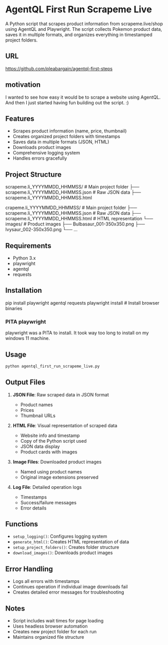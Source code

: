 # AgentQL First Run Scrapeme Live

A Python script that scrapes product information from scrapeme.live/shop using AgentQL and Playwright. The script collects Pokemon product data, saves it in multiple formats, and organizes everything in timestamped project folders.

## URL
https://github.com/pleabargain/agentql-first-steps

## motivation

I wanted to see how easy it would be to scrape a website using AgentQL. And then I just started having fun building out the script. :)

## Features

- Scrapes product information (name, price, thumbnail)
- Creates organized project folders with timestamps
- Saves data in multiple formats (JSON, HTML)
- Downloads product images
- Comprehensive logging system
- Handles errors gracefully

## Project Structure

scrapeme.li_YYYYMMDD_HHMMSS/           # Main project folder
├── scrapeme.li_YYYYMMDD_HHMMSS.json   # Raw JSON data
├── scrapeme.li_YYYYMMDD_HHMMSS.html   

crapeme.li_YYYYMMDD_HHMMSS/ # Main project folder
├── scrapeme.li_YYYYMMDD_HHMMSS.json # Raw JSON data
├── scrapeme.li_YYYYMMDD_HHMMSS.html # HTML representation
└── images/ # Product images
├── Bulbasaur_001-350x350.png
├── Ivysaur_002-350x350.png
└── ...

## Requirements

- Python 3.x
- playwright
- agentql
- requests

## Installation

pip install playwright agentql requests
playwright install  # Install browser binaries

### PITA playwright
playwright was a PITA to install. It took way too long to install on my windows 11 machine.

## Usage

```bash
python agentql_first_run_scrapeme_live.py
```

## Output Files

1. **JSON File**: Raw scraped data in JSON format
   - Product names
   - Prices
   - Thumbnail URLs

2. **HTML File**: Visual representation of scraped data
   - Website info and timestamp
   - Copy of the Python script used
   - JSON data display
   - Product cards with images

3. **Image Files**: Downloaded product images
   - Named using product names
   - Original image extensions preserved

4. **Log File**: Detailed operation logs
   - Timestamps
   - Success/failure messages
   - Error details

## Functions

- `setup_logging()`: Configures logging system
- `generate_html()`: Creates HTML representation of data
- `setup_project_folders()`: Creates folder structure
- `download_images()`: Downloads product images

## Error Handling

- Logs all errors with timestamps
- Continues operation if individual image downloads fail
- Creates detailed error messages for troubleshooting

## Notes

- Script includes wait times for page loading
- Uses headless browser automation
- Creates new project folder for each run
- Maintains organized file structure

